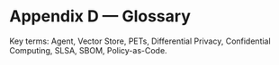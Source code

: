 # Appendix D — Glossary

Key terms: Agent, Vector Store, PETs, Differential Privacy, Confidential Computing, SLSA, SBOM, Policy-as-Code.
